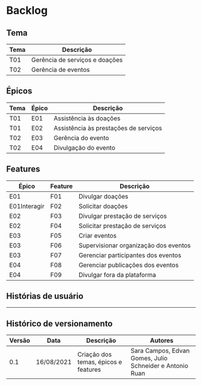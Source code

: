 # Backlog

## Tema

| Tema | Descrição |
| --- | ---|
| T01 | Gerência de serviços e doações |
| T02 | Gerência de eventos |

## Épicos

| Tema | Épico | Descrição |
| --- | --- | --- |
| T01 | E01 | Assistência às doações |
| T01 | E02 | Assistência às prestações de serviços |
| T02 | E03 | Gerência do evento | 
| T02 | E04 | Divulgação do evento | 

## Features

| Épico | Feature | Descrição |
| --- | --- | --- |
| E01 | F01 | Divulgar doações |
| E01Interagir  | F02 | Solicitar doações | 
| E02 | F03 | Divulgar prestação de serviços |
| E02 | F04 | Solicitar prestação de serviços | 
| E03 | F05 | Criar eventos | 
| E03 | F06 | Supervisionar organização dos eventos | 
| E03 | F07 | Gerenciar participantes dos eventos |
| E04 | F08 | Gerenciar publicações dos eventos |
| E04 | F09 | Divulgar fora da plataforma | 


## Histórias de usuário

--- 
## Histórico de versionamento 

| Versão | Data | Descrição | Autores |
| --- | --- | --- | --- |
| 0.1 | 16/08/2021 | Criação dos temas, épicos e features | Sara Campos, Edvan Gomes, Julio Schneider e Antonio Ruan |
